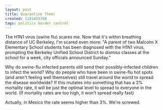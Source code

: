 ```yaml
---
layout: post
title: Quarantine Them!
created: 1241455789
tags: politics border control
---
```

The H1N1 virus (swine flu) scares me. Now that it's within breathing distance of UC Berkeley, I'm scared even more: "A parent of two Malcolm X Elementary School students has been diagnosed with the H1N1 virus, prompting the Berkeley Unified School District to dismiss classes at the school for a week, city officials announced Sunday."

Why do swine-flu infected parents still send their possibly-infected children to infect the world? Why do people who have been in swine-flu hot spots (and aren't feeling well themselves) still travel around the world to spread the disease worldwide? If this mutates into something that has a 3% mortality rate, it will be just the optimal level to spread to everyone in the world. (If mortality rates are too high, it won't spread really fast)

Actually, in Mexico the rate seems higher than 3%. We're screwed.
